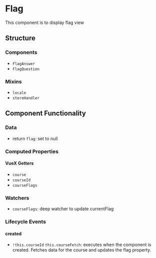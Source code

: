 Flag
===============
This component is to display flag view 

## Structure

### Components
- `FlagAnswer`
- `FlagQuestion`


### Mixins
* `locale`
* `storeHandler`

Component Functionality
---------
### Data
- return `flag`: set to null

### Computed Properties
#### VueX Getters

- `course`
- `courseId`
- `courseFlags`

### Watchers
- `courseFlags`: deep watcher to update currentFlag

### Lifecycle Events

#### created
- `!this.courseId` `this.courseFetch`: executes when the component is created. Fetches data for the course and updates the flag property.
